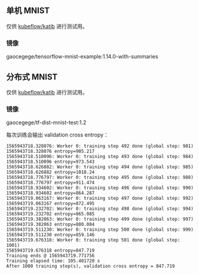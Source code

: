 ## 单机 MNIST

仅供 [kubeflow/katib](https://github.com/kubeflow/katib) 进行测试用。

### 镜像

gaocegege/tensorflow-mnist-example:1.14.0-with-summaries

## 分布式 MNIST

仅供 [kubeflow/katib](https://github.com/kubeflow/katib) 进行测试用。

### 镜像

gaocegege/tf-dist-mnist-test:1.2

每次训练会输出 validation cross entropy：

```
1565943718.328076: Worker 0: training step 492 done (global step: 981)
1565943718.328076 entropy=905.217
1565943718.510096: Worker 0: training step 493 done (global step: 984)
1565943718.510096 entropy=973.543
1565943718.626882: Worker 0: training step 494 done (global step: 985)
1565943718.626882 entropy=1018.24
1565943718.776797: Worker 0: training step 495 done (global step: 988)
1565943718.776797 entropy=911.474
1565943718.934602: Worker 0: training step 496 done (global step: 990)
1565943718.934602 entropy=864.287
1565943719.063167: Worker 0: training step 497 done (global step: 992)
1565943719.063167 entropy=872.495
1565943719.232702: Worker 0: training step 498 done (global step: 994)
1565943719.232702 entropy=865.085
1565943719.382063: Worker 0: training step 499 done (global step: 997)
1565943719.382063 entropy=880.084
1565943719.511230: Worker 0: training step 500 done (global step: 999)
1565943719.511230 entropy=859.146
1565943719.676318: Worker 0: training step 501 done (global step: 1001)
1565943719.676318 entropy=847.719
Training ends @ 1565943719.771756
Training elapsed time: 105.401720 s
After 1000 training step(s), validation cross entropy = 847.719
```